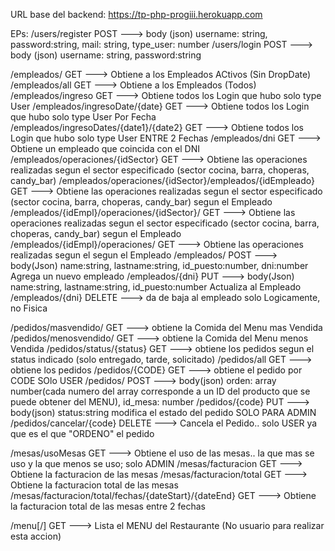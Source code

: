 URL base del backend:  https://tp-php-progiii.herokuapp.com


EPs:
 /users/register POST   ---> body (json) username: string, password:string, mail: string, type_user: number 
 /users/login POST   ---> body (json) username: string, password:string     

 /empleados/   GET --->  Obtiene a los Empleados ACtivos (Sin DropDate)
 /empleados/all GET   --->  Obtiene a los Empleados (Todos)
 /empleados/ingreso GET   ---> Obtiene todos los Login que hubo solo type User
 /empleados/ingresoDate/{date}  GET   --->  Obtiene todos los Login que hubo solo type User Por Fecha
 /empleados/ingresoDates/{date1}/{date2}  GET  --->  Obtiene todos los Login que hubo solo type User ENTRE 2 Fechas
 /empleados/dni   GET --->  Obtiene un empleado que coincida con el DNI
 /empleados/operaciones/{idSector}  GET    --->  Obtiene las operaciones realizadas segun el sector especificado (sector cocina, barra, choperas, candy_bar)
 /empleados/operaciones/{idSector}/empleados/{idEmpleado}  GET  --->  Obtiene las operaciones realizadas segun el sector especificado (sector cocina, barra, choperas, candy_bar) segun el Empleado
 /empleados/{idEmpl}/operaciones/{idSector}/    GET  ---> Obtiene las operaciones realizadas segun el sector especificado (sector cocina, barra, choperas, candy_bar) segun el Empleado
 /empleados/{idEmpl}/operaciones/   GET --->  Obtiene las operaciones realizadas segun el segun el Empleado
 /empleados/    POST --->  body(Json) name:string,  lastname:string, id_puesto:number, dni:number     Agrega un nuevo empleado
 /empleados/{dni}    PUT --->  body(Json) name:string,  lastname:string, id_puesto:number     Actualiza al Empleado
 /empleados/{dni}   DELETE --->  da de baja al empleado solo Logicamente, no Fisica


 /pedidos/masvendido/ GET  --->  obtiene la Comida del Menu mas Vendida
 /pedidos/menosvendido/  GET --->  obtiene la Comida del Menu menos Vendida
 /pedidos/status/{status}  GET --->  obtiene los pedidos segun el status indicado (solo entregado, tarde, solicitado)
 /pedidos/all GET  --->  obtiene los pedidos 
 /pedidos/{CODE} GET  --->  obtiene el pedido por CODE SOlo USER
 /pedidos/  POST  --->  body(json)  orden: array number(cada numero del array corresponde a un ID del producto que se puede obtener del MENU), id_mesa: number 
 /pedidos/{code}  PUT  --->  body(json)  status:string    modifica el estado del pedido SOLO PARA ADMIN 
 /pedidos/cancelar/{code}  DELETE  --->  Cancela el Pedido.. solo USER ya que es el que "ORDENO" el pedido



 /mesas/usoMesas  GET  --->  Obtiene el uso de las mesas.. la que mas se uso y la que menos se uso;  solo ADMIN
 /mesas/facturacion  GET  --->  Obtiene la facturacion de las mesas
 /mesas/facturacion/total  GET  --->  Obtiene la facturacion total de las mesas
 /mesas/facturacion/total/fechas/{dateStart}/{dateEnd}  GET  --->  Obtiene la facturacion total de las mesas entre 2 fechas

 /menu[/] GET ---> Lista el MENU del Restaurante (No usuario para realizar esta accion)